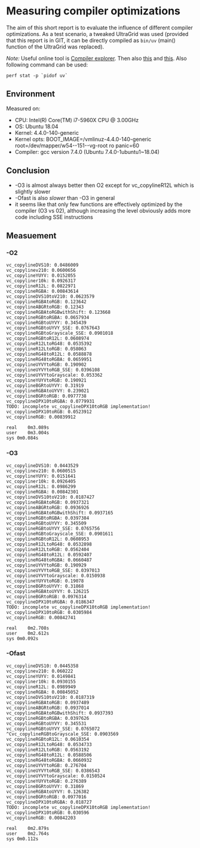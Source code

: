 # Measuring compiler optimizations
The aim of this short report is to evaluate the influence of different compiler optimizations. As a test scenario, a tweaked UltraGrid was used (provided that this report is in GIT, it can be directly compiled as `bin/uv` (main() function of the UltraGrid was replaced).

*Note:* Useful online tool is [Compiler explorer](https://godbolt.org/). Then
also
[this](https://github.com/opcm/pcm) and
[this](https://github.com/andikleen/pmu-tools/). Also following command can be used:

    perf stat -p `pidof uv`

## Environment
Measured on:

* CPU: Intel(R) Core(TM) i7-5960X CPU @ 3.00GHz
* OS: Ubuntu 18.04
* Kernel: 4.4.0-140-generic
* Kernel opts: BOOT\_IMAGE=/vmlinuz-4.4.0-140-generic root=/dev/mapper/w54--151--vg-root ro panic=60
* Compiler: gcc version 7.4.0 (Ubuntu 7.4.0-1ubuntu1~18.04)

## Conclusion
* -O3 is almost always better then O2 except for vc\_copylineR12L which is
  slightly slower
* -Ofast is also _slower_ than -O3 in general
* it seems like that only few functions are effectively optimized by the
  compiler (O3 vs 02), although increasing the level obviously adds more code
  including SSE instructions

## Measuement
### -O2
    vc_copylineDVS10: 0.0486009
    vc_copylinev210: 0.0600656
    vc_copylineYUYV: 0.0152055
    vc_copyliner10k: 0.0926317
    vc_copylineR12L: 0.0822971
    vc_copylineRGBA: 0.00843614
    vc_copylineDVS10toV210: 0.0623579
    vc_copylineRGBAtoRGB: 0.123642
    vc_copylineABGRtoRGB: 0.12343
    vc_copylineRGBAtoRGBwithShift: 0.123668
    vc_copylineRGBtoRGBA: 0.0657934
    vc_copylineRGBtoUYVY: 0.345439
    vc_copylineRGBtoUYVY_SSE: 0.0767643
    vc_copylineRGBtoGrayscale_SSE: 0.0901018
    vc_copylineRGBtoR12L: 0.0608974
    vc_copylineR12LtoRG48: 0.0535392
    vc_copylineR12LtoRGB: 0.058063
    vc_copylineRG48toR12L: 0.0588878
    vc_copylineRG48toRGBA: 0.0659951
    vc_copylineUYVYtoRGB: 0.190902
    vc_copylineUYVYtoRGB_SSE: 0.0396108
    vc_copylineUYVYtoGrayscale: 0.053362
    vc_copylineYUYVtoRGB: 0.190921
    vc_copylineBGRtoUYVY: 0.31919
    vc_copylineRGBAtoUYVY: 0.239021
    vc_copylineBGRtoRGB: 0.0977738
    vc_copylineDPX10toRGBA: 0.0779931
    TODO: incomplete vc_copylineDPX10toRGB implementation!
    vc_copylineDPX10toRGB: 0.0523912
    vc_copylineRGB: 0.00839912
    
    real	0m3.089s
    user	0m3.004s
    sys	0m0.084s

### -O3
    vc_copylineDVS10: 0.0443529
    vc_copylinev210: 0.0600515
    vc_copylineYUYV: 0.0151641
    vc_copyliner10k: 0.0926405
    vc_copylineR12L: 0.0986299
    vc_copylineRGBA: 0.00842301
    vc_copylineDVS10toV210: 0.0187427
    vc_copylineRGBAtoRGB: 0.0937321
    vc_copylineABGRtoRGB: 0.0936926
    vc_copylineRGBAtoRGBwithShift: 0.0937165
    vc_copylineRGBtoRGBA: 0.0397384
    vc_copylineRGBtoUYVY: 0.345509
    vc_copylineRGBtoUYVY_SSE: 0.0765756
    vc_copylineRGBtoGrayscale_SSE: 0.0901611
    vc_copylineRGBtoR12L: 0.0608953
    vc_copylineR12LtoRG48: 0.0532898
    vc_copylineR12LtoRGB: 0.0562404
    vc_copylineRG48toR12L: 0.0592407
    vc_copylineRG48toRGBA: 0.0660487
    vc_copylineUYVYtoRGB: 0.190929
    vc_copylineUYVYtoRGB_SSE: 0.0397013
    vc_copylineUYVYtoGrayscale: 0.0150938
    vc_copylineYUYVtoRGB: 0.19078
    vc_copylineBGRtoUYVY: 0.31868
    vc_copylineRGBAtoUYVY: 0.126215
    vc_copylineBGRtoRGB: 0.0976314
    vc_copylineDPX10toRGBA: 0.0186347
    TODO: incomplete vc_copylineDPX10toRGB implementation!
    vc_copylineDPX10toRGB: 0.0305984
    vc_copylineRGB: 0.00842741
    
    real	0m2.708s
    user	0m2.612s
    sys	0m0.092s

### -Ofast
    vc_copylineDVS10: 0.0445358
    vc_copylinev210: 0.060222
    vc_copylineYUYV: 0.0149841
    vc_copyliner10k: 0.0930155
    vc_copylineR12L: 0.0989949
    vc_copylineRGBA: 0.00845052
    vc_copylineDVS10toV210: 0.0187319
    vc_copylineRGBAtoRGB: 0.0937489
    vc_copylineABGRtoRGB: 0.0937014
    vc_copylineRGBAtoRGBwithShift: 0.0937393
    vc_copylineRGBtoRGBA: 0.0397626
    vc_copylineRGBtoUYVY: 0.345531
    vc_copylineRGBtoUYVY_SSE: 0.0765072
    ^Cvc_copylineRGBtoGrayscale_SSE: 0.0903569
    vc_copylineRGBtoR12L: 0.0610354
    vc_copylineR12LtoRG48: 0.0534733
    vc_copylineR12LtoRGB: 0.0563192
    vc_copylineRG48toR12L: 0.0588506
    vc_copylineRG48toRGBA: 0.0660932
    vc_copylineUYVYtoRGB: 0.276704
    vc_copylineUYVYtoRGB_SSE: 0.0386543
    vc_copylineUYVYtoGrayscale: 0.0150524
    vc_copylineYUYVtoRGB: 0.276389
    vc_copylineBGRtoUYVY: 0.31869
    vc_copylineRGBAtoUYVY: 0.126382
    vc_copylineBGRtoRGB: 0.0977016
    vc_copylineDPX10toRGBA: 0.018727
    TODO: incomplete vc_copylineDPX10toRGB implementation!
    vc_copylineDPX10toRGB: 0.030596
    vc_copylineRGB: 0.00842203
    
    real	0m2.879s
    user	0m2.764s
    sys	0m0.112s
